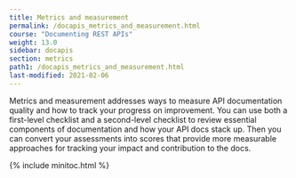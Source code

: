 ```yaml
---
title: Metrics and measurement
permalink: /docapis_metrics_and_measurement.html
course: "Documenting REST APIs"
weight: 13.0
sidebar: docapis
section: metrics
path1: /docapis_metrics_and_measurement.html
last-modified: 2021-02-06
---
```


Metrics and measurement addresses ways to measure API documentation quality and how to track your progress on improvement. You can use both a first-level checklist and a second-level checklist to review essential components of documentation and how your API docs stack up. Then you can convert your assessments into scores that provide more measurable approaches for tracking your impact and contribution to the docs.

{% include minitoc.html %}

